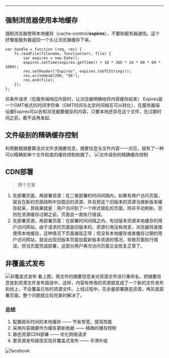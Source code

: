 * * *
## 强制浏览器使用本地缓存
强制浏览器使用本地缓存（cache-control/<strong>expires</strong>），不要和服务器通信。这个好像是服务器返回一个头让浏览器缓存下来。
```
var handle = function (req, res) {
    fs.readFile(filename, function(err, file) {
        var expires = new Date();
        expires.setTime(expires.getTime() + 10 * 365 * 24 * 60 * 60 * 1000);
        res.setHeader("Expires", expires.toUTCString());
        res.writeHead(200, "Ok");
        res.end(file);
    });
};
```

非条件请求（在服务端响应内容时，让浏览器明确地将内容缓存起来）
Expires是一个GMT格式的时间字符串（GMT时间与北京时间相互可以转化），在服务器端设置Expires可以告知浏览器要缓存的内容，只要本地还存在这个文件，在过期时间之前，都不会再发起.
## 文件级别的精确缓存控制
利用数据摘要算法对文件求摘要信息，摘要信息与文件内容一一对应，就有了一种可以精确到单个文件粒度的缓存控制依据了。
![文件级别的精确缓存控制](http://upload-images.jianshu.io/upload_images/3808143-f037d3a1efd3ea1f.png?imageMogr2/auto-orient/strip%7CimageView2/2/w/1240)
## CDN部署
>两个方案
1. 先部署页面，再部署资源：在二者部署的时间间隔内，如果有用户访问页面，就会在新的页面结构中加载旧的资源，并且把这个旧版本的资源当做新版本缓存起来，其结果就是：用户访问到了一个样式错乱的页面，除非手动刷新，否则在资源缓存过期之前，页面会一直执行错误。
2. 先部署资源，再部署页面：在部署时间间隔之内，有旧版本资源本地缓存的用户访问网站，由于请求的页面是旧版本的，资源引用没有改变，浏览器将直接使用本地缓存，这种情况下页面展现正常；但没有本地缓存或者缓存过期的用户访问网站，就会出现旧版本页面加载新版本资源的情况，导致页面执行错误，但当页面完成部署，这部分用户再次访问页面又会恢复正常了。

## 非覆盖式发布

![非覆盖式发布](http://upload-images.jianshu.io/upload_images/3808143-13931a37282302c5.png?imageMogr2/auto-orient/strip%7CimageView2/2/w/1240)
看上图，用文件的摘要信息来对资源文件进行重命名，把摘要信息放到资源文件发布路径中，这样，内容有修改的资源就变成了一个新的文件发布到线上，不会覆盖已有的资源文件。上线过程中，先全量部署静态资源，再灰度部署页面，整个问题就比较完美的解决了。

### 总结
1. 配置超长时间的本地缓存                 —— 节省带宽，提高性能
2. 采用内容摘要作为缓存更新依据      —— 精确的缓存控制
3. 静态资源CDN部署                           —— 优化网络请求
4. 更资源发布路径实现非覆盖式发布  —— 平滑升级

![facebook](http://upload-images.jianshu.io/upload_images/3808143-5edabc91ab93d0ba.png?imageMogr2/auto-orient/strip%7CimageView2/2/w/1240)